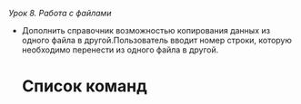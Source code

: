  *Урок 8. Работа с файлами*
* Дополнить справочник возможностью копирования данных из одного файла в другой.Пользователь вводит номер строки, которую необходимо перенести из одного файла в другой.
  # Список команд
